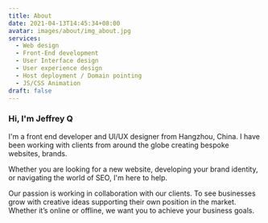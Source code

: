 ```yaml
---
title: About
date: 2021-04-13T14:45:34+08:00
avatar: images/about/img_about.jpg
services:
  - Web design
  - Front-End development
  - User Interface design
  - User experience design
  - Host deployment / Domain pointing
  - JS/CSS Animation
draft: false
---
```

### Hi, I'm Jeffrey Q
I'm a front end developer and UI/UX designer from Hangzhou, China. I have been working with clients from around the globe creating bespoke websites, brands.

Whether you are looking for a new website, developing your brand identity, or navigating the world of SEO, I'm here to help.

Our passion is working in collaboration with our clients. To see businesses grow with creative ideas supporting their own position in the market. Whether it’s online or offline, we want you to achieve your business goals.